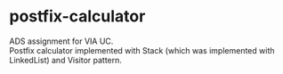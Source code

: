# postfix-calculator
ADS assignment for VIA UC.  
Postfix calculator implemented with Stack (which was implemented with LinkedList) and Visitor pattern.
